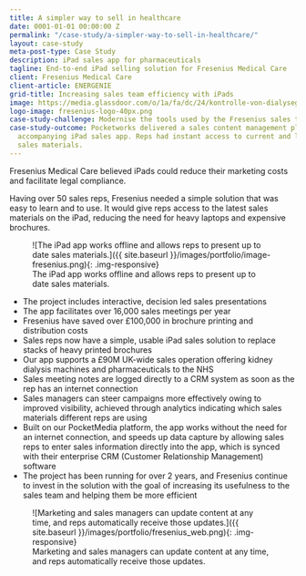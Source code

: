 ```yaml
---
title: A simpler way to sell in healthcare
date: 0001-01-01 00:00:00 Z
permalink: "/case-study/a-simpler-way-to-sell-in-healthcare/"
layout: case-study
meta-post-type: Case Study
description: iPad sales app for pharmaceuticals
tagline: End-to-end iPad selling solution for Fresenius Medical Care
client: Fresenius Medical Care
client-article: ENERGENIE
grid-title: Increasing sales team efficiency with iPads
image: https://media.glassdoor.com/o/1a/fa/dc/24/kontrolle-von-dialyseger%C3%A4ten-bei-fresenius-medical-care.jpg
logo-image: fresenius-logo-40px.png
case-study-challenge: Modernise the tools used by the Fresenius sales team
case-study-outcome: Pocketworks delivered a sales content management platform with
  accompanying iPad sales app. Reps had instant access to current and legally compliant
  sales materials.
---
```


Fresenius Medical Care believed iPads could reduce their marketing costs and facilitate legal compliance.

Having over 50 sales reps, Fresenius needed a simple solution that was easy to learn and to use. It would give reps access to the latest sales materials on the iPad, reducing the need for heavy laptops and expensive brochures.

<figure markdown="1">
![The iPad app works offline and allows reps to present up to date sales materials.]({{ site.baseurl }}/images/portfolio/image-fresenius.png){: .img-responsive}
<figcaption>The iPad app works offline and allows reps to present up to date sales materials.</figcaption>
</figure>

- The project includes interactive, decision led sales presentations
- The app facilitates over 16,000 sales meetings per year
- Fresenius have saved over £100,000 in brochure printing and distribution costs
- Sales reps now have a simple, usable iPad sales solution to replace stacks of heavy printed brochures
- Our app supports a £90M UK-wide sales operation offering kidney dialysis machines and pharmaceuticals to the NHS
- Sales meeting notes are logged directly to a CRM system as soon as the rep has an internet connection
- Sales managers can steer campaigns more effectively owing to improved visibility, achieved through analytics indicating which sales materials different reps are using
- Built on our PocketMedia platform, the app works without the need for an internet connection, and speeds up data capture by allowing sales reps to enter sales information directly into the app, which is synced with their enterprise CRM (Customer Relationship Management) software
- The project has been running for over 2 years, and Fresenius continue to invest in the solution with the goal of increasing its usefulness to the sales team and helping them be more efficient

<figure markdown="1">
![Marketing and sales managers can update content at any time, and reps automatically receive those updates.]({{ site.baseurl }}/images/portfolio/fresenius_web.png){: .img-responsive}
<figcaption>Marketing and sales managers can update content at any time, and reps automatically receive those updates.</figcaption>
</figure>
